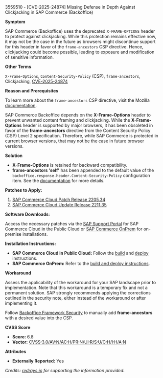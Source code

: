 3559510 - [CVE-2025-24874] Missing Defense in Depth Against Clickjacking in SAP Commerce (Backoffice)

**Symptom**

SAP Commerce (Backoffice) uses the deprecated `X-FRAME-OPTIONS` header to protect against clickjacking. While this protection remains effective now, it may not be the case in the future as browsers might discontinue support for this header in favor of the `frame-ancestors` CSP directive. Hence, clickjacking could become possible, leading to exposure and modification of sensitive information.

**Other Terms**

`X-Frame-Options`, `Content-Security-Policy` (CSP), `frame-ancestors`, Clickjacking, [CVE-2025-24874](https://www.cve.org/CVERecord/SearchResults?query=CVE-2025-24874)

**Reason and Prerequisites**

To learn more about the `frame-ancestors` CSP directive, visit the Mozilla [documentation](https://developer.mozilla.org/en-US/docs/Web/HTTP/Headers/Content-Security-Policy/frame-ancestors).

SAP Commerce Backoffice depends on the **X-Frame-Options** header to prevent unwanted content framing and clickjacking. While the **X-Frame-Options** header is supported by major browsers, it has been obsoleted in favor of the **frame-ancestors** directive from the Content Security Policy (CSP) Level 2 specification. Therefore, while SAP Commerce is protected in current browser versions, that may not be the case in future browser versions.

**Solution**

- **X-Frame-Options** is retained for backward compatibility.
- **frame-ancestors 'self'** has been appended to the default value of the `backoffice.response.header.Content-Security-Policy` configuration item. See the [documentation](https://help.sap.com/docs/SAP_COMMERCE_CLOUD_PUBLIC_CLOUD/9b5366ff6eb34df5be29881ff55f97d2/f7bc40281c2c43479fcd1562b02e63e5.html#loiod0774212b4ae4b8bb3dcf39908ab5832) for more details.

**Patches to Apply:**

1. [SAP Commerce Cloud Patch Release 2205.34](https://help.sap.com/docs/SAP_COMMERCE/eed845124da0491e875df8139c4e6e8c/f9b65161e1e645249542e59f42f64a7b.html?locale=en-US&version=2205)
2. [SAP Commerce Cloud Update Release 2211.35](https://help.sap.com/docs/SAP_COMMERCE_CLOUD_PUBLIC_CLOUD/75d4c3895cb346008545900bffe851ce/f9b65161e1e645249542e59f42f64a7b.html?version=v2211)

**Software Downloads:**

Access the necessary patches via the [SAP Support Portal](https://me.sap.com/#/softwarecenter/template/products/_APP=00200682500000001943&_EVENT=NEXT&_HEADER=Y&_FUNCTIONBAR=Y&_EVENT=TREE&_NE=NAVIGATE&_ENR=73555000100800001224&_V=MAINT&_TA=ACTUAL/SAP%20COMMERCE%20CLOUD%20V2) for SAP Commerce Cloud in the Public Cloud or [SAP Commerce OnPrem](https://me.sap.com/#/softwarecenter/template/products/_APP=00200682500000001943&_EVENT=DISPHIER&_HEADER=Y&_FUNCTIONBAR=N&_EVENT=TREE&_NE=NAVIGATE&_ENR=67837800100800007216&_V=INST&_TA=ACTUAL&_PAGE=SEARCH/SAP%20COMMERCE) for on-premise installations.

**Installation Instructions:**

- **SAP Commerce Cloud in Public Cloud:** Follow the [build](https://help.sap.com/viewer/0fa6bcf4736c46f78c248512391eb467/LATEST/en-US/79763857d2264a189cb577fc90de0fea.html) and [deploy](https://help.sap.com/viewer/0fa6bcf4736c46f78c248512391eb467/LATEST/en-US/72e126a98eb14b668709be9946070e5c.html) instructions.
- **SAP Commerce OnPrem:** Refer to the [build and deploy instructions](https://help.sap.com/viewer/a74589c3a81a4a95bf51d87258c0ab15/LATEST/en-US/8bb0ad2786691014b930c18dd4cd7851.html).

**Workaround**

Assess the applicability of the workaround for your SAP landscape prior to implementation. Note that this workaround is a temporary fix and not a permanent solution. SAP strongly recommends applying the corrections outlined in the security note, either instead of the workaround or after implementing it.

Follow [Backoffice Framework Security](https://help.sap.com/docs/SAP_COMMERCE_CLOUD_PUBLIC_CLOUD/9b5366ff6eb34df5be29881ff55f97d2/f7bc40281c2c43479fcd1562b02e63e5.html#loiod0774212b4ae4b8bb3dcf39908ab5832) to manually add **frame-ancestors** with a desired value into the CSP.

**CVSS Score**

- **Score:** 6.8
- **Vector:** [CVSS:3.0/AV:N/AC:H/PR:N/UI:R/S:U/C:H/I:H/A:N](https://www.first.org/cvss/calculator/3.0#CVSS:3.0/AV:N/AC:H/PR:N/UI:R/S:U/C:H/I:H/A:N)

**Attributes**

- **Externally Reported:** Yes

*Credits: [redrays.io](https://redrays.io) for supporting the information provided.*